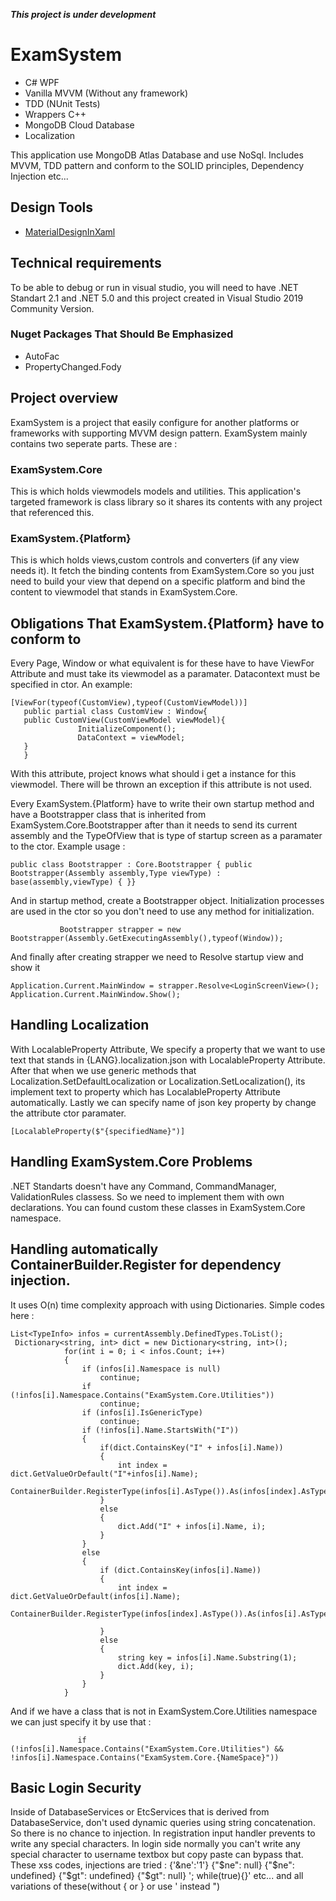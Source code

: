 ***This project is under development***

# **ExamSystem**
- C# WPF
- Vanilla MVVM (Without any framework)
- TDD (NUnit Tests)
- Wrappers C++
- MongoDB Cloud Database
- Localization

This application use MongoDB Atlas Database and use NoSql. Includes MVVM, TDD pattern and conform to the SOLID principles, Dependency Injection etc...
## Design Tools
- [MaterialDesignInXaml](https://github.com/MaterialDesignInXAML/MaterialDesignInXamlToolkit)

## Technical requirements
To be able to debug or run in visual studio, you will need to have .NET Standart 2.1 and .NET 5.0 and this project created in Visual Studio 2019 Community Version. 
### Nuget Packages That Should Be Emphasized
- AutoFac
- PropertyChanged.Fody
## Project overview
ExamSystem is a project that easily configure for another platforms or frameworks with supporting MVVM design pattern. ExamSystem mainly contains two seperate parts. These are : 
### ExamSystem.Core
This is which holds viewmodels models and utilities. This application's targeted framework is class library so it shares its contents with any project that referenced this.
### ExamSystem.{Platform}
This is which holds views,custom controls and converters (if any view needs it). It fetch the binding contents from ExamSystem.Core so you just need to build your view that depend on a specific platform and bind the content to viewmodel that stands in ExamSystem.Core. 

## Obligations That ExamSystem.{Platform} have to conform to

Every Page, Window or what equivalent is for these have to have ViewFor Attribute and must take its viewmodel as a paramater. Datacontext must be specified in ctor. An example:

```
[ViewFor(typeof(CustomView),typeof(CustomViewModel))]
   public partial class CustomView : Window{
   public CustomView(CustomViewModel viewModel){
               InitializeComponent();
               DataContext = viewModel;
   }
   }
```

With this attribute, project knows what should i get a instance for this viewmodel. There will be thrown an exception if this attribute is not used.

Every ExamSystem.{Platform} have to write their own startup method and have a Bootstrapper class that is inherited from ExamSystem.Core.Bootstrapper after than it needs to send its current assembly and the TypeOfView that is type of startup screen as a paramater to the ctor. Example usage :

`public class Bootstrapper : Core.Bootstrapper
    {
        public Bootstrapper(Assembly assembly,Type viewType) : base(assembly,viewType)
        {
        }}`
        
And in startup method, create a Bootstrapper object. Initialization processes are used in the ctor so you don't need to use any method for initialization.

 `            Bootstrapper strapper = new Bootstrapper(Assembly.GetExecutingAssembly(),typeof(Window));
`

And finally after creating strapper we need to Resolve startup view and show it

`
Application.Current.MainWindow = strapper.Resolve<LoginScreenView>();
            Application.Current.MainWindow.Show();
`

## Handling Localization
With LocalableProperty Attribute, We specify a property that we want to use text that stands in {LANG}.localization.json with LocalableProperty Attribute. After that when we use generic methods that Localization.SetDefaultLocalization or Localization.SetLocalization(), its implement text to property which has LocalableProperty Attribute automatically. Lastly we can specify name of json key property by change the attribute ctor paramater.

`[LocalableProperty($"{specifiedName}")]`

## Handling ExamSystem.Core Problems
.NET Standarts doesn't have any Command, CommandManager, ValidationRules classess. So we need to implement them with own declarations. You can found custom these classes in ExamSystem.Core namespace.

## Handling automatically ContainerBuilder.Register for dependency injection.
It uses O(n) time complexity approach with using Dictionaries. Simple codes here : 
```           
List<TypeInfo> infos = currentAssembly.DefinedTypes.ToList();
 Dictionary<string, int> dict = new Dictionary<string, int>();
            for(int i = 0; i < infos.Count; i++)
            {
                if (infos[i].Namespace is null)
                    continue;
                if (!infos[i].Namespace.Contains("ExamSystem.Core.Utilities"))
                    continue;
                if (infos[i].IsGenericType)
                    continue;
                if (!infos[i].Name.StartsWith("I"))
                {
                    if(dict.ContainsKey("I" + infos[i].Name))
                    {
                        int index = dict.GetValueOrDefault("I"+infos[i].Name);
                        ContainerBuilder.RegisterType(infos[i].AsType()).As(infos[index].AsType());
                    }
                    else
                    {
                        dict.Add("I" + infos[i].Name, i);
                    }
                }
                else
                {
                    if (dict.ContainsKey(infos[i].Name))
                    {
                        int index = dict.GetValueOrDefault(infos[i].Name);
                        ContainerBuilder.RegisterType(infos[index].AsType()).As(infos[i].AsType());

                    }
                    else
                    {
                        string key = infos[i].Name.Substring(1);
                        dict.Add(key, i);
                    }
                }
            }
```

And if we have a class that is not in ExamSystem.Core.Utilities namespace we can just specify it by use that : 

`                if (!infos[i].Namespace.Contains("ExamSystem.Core.Utilities") && !infos[i].Namespace.Contains("ExamSystem.Core.{NameSpace}"))
`

## Basic Login Security
Inside of DatabaseServices or EtcServices that is derived from DatabaseService, don't used dynamic queries using string concatenation. So there is no chance to injection. In registration input handler prevents to write any special characters. In login side normally you can't write any special character to username textbox but copy paste can bypass that. These xss codes, injections are tried : 
{'&ne':'1'}
{"$ne": null}
{"$ne": undefined}
{"$gt": undefined}
{"$gt": null}
'; while(true){}'
etc... and all variations of these(without { or } or use ' instead ")

